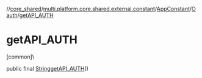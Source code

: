 //[core_shared](../../../../index.md)/[multi.platform.core.shared.external.constant](../../index.md)/[AppConstant](../index.md)/[Oauth](index.md)/[getAPI_AUTH](get-a-p-i_-a-u-t-h.md)

# getAPI_AUTH

[common]\

public final [String](https://developer.android.com/reference/kotlin/java/lang/String.html)[getAPI_AUTH](get-a-p-i_-a-u-t-h.md)()
